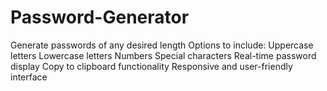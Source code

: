 # Password-Generator
Generate passwords of any desired length  Options to include:  Uppercase letters  Lowercase letters  Numbers  Special characters  Real-time password display  Copy to clipboard functionality  Responsive and user-friendly interface
